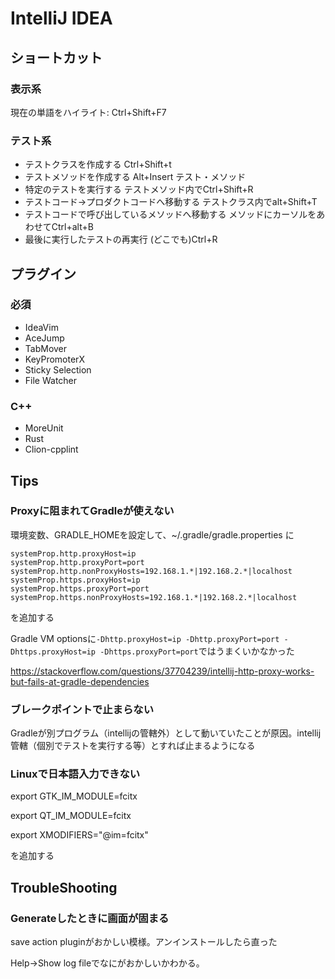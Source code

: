 # IntelliJ IDEA

## ショートカット

### 表示系

現在の単語をハイライト: Ctrl+Shift+F7

### テスト系

- テストクラスを作成する Ctrl+Shift+t
- テストメソッドを作成する	Alt+Insert テスト・メソッド
- 特定のテストを実行する	テストメソッド内でCtrl+Shift+R
- テストコード→プロダクトコードへ移動する	テストクラス内でalt+Shift+T
- テストコードで呼び出しているメソッドへ移動する	メソッドにカーソルをあわせてCtrl+alt+B
- 最後に実行したテストの再実行	(どこでも)Ctrl+R

## プラグイン

### 必須

- IdeaVim
- AceJump
- TabMover
- KeyPromoterX
- Sticky Selection
- File Watcher

### C++

- MoreUnit
- Rust
- Clion-cpplint


## Tips

### Proxyに阻まれてGradleが使えない

環境変数、GRADLE_HOMEを設定して、~/.gradle/gradle.properties に
```
systemProp.http.proxyHost=ip
systemProp.http.proxyPort=port
systemProp.http.nonProxyHosts=192.168.1.*|192.168.2.*|localhost
systemProp.https.proxyHost=ip
systemProp.https.proxyPort=port
systemProp.https.nonProxyHosts=192.168.1.*|192.168.2.*|localhost
```
を追加する

Gradle VM optionsに`-Dhttp.proxyHost=ip -Dhttp.proxyPort=port -Dhttps.proxyHost=ip -Dhttps.proxyPort=port`ではうまくいかなかった

https://stackoverflow.com/questions/37704239/intellij-http-proxy-works-but-fails-at-gradle-dependencies


### ブレークポイントで止まらない

Gradleが別プログラム（intellijの管轄外）として動いていたことが原因。intellij管轄（個別でテストを実行する等）とすれば止まるようになる


### Linuxで日本語入力できない

export GTK_IM_MODULE=fcitx

export QT_IM_MODULE=fcitx

export XMODIFIERS="@im=fcitx"

を追加する


## TroubleShooting

### Generateしたときに画面が固まる

save action pluginがおかしい模様。アンインストールしたら直った

Help->Show log fileでなにがおかしいかわかる。





